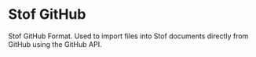 # Stof GitHub
Stof GitHub Format. Used to import files into Stof documents directly from GitHub using the GitHub API.
